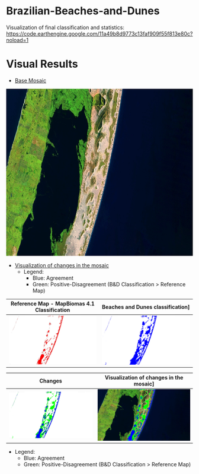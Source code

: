 # Brazilian-Beaches-and-Dunes

Visualization of final classification and statistics: https://code.earthengine.google.com/11a49b8d9773c13faf909f55f813e80c?noload=1

Visual Results
=================
<!--ts-->
* [Base Mosaic](#Base-Mosaic)
<img src="/images/cropbaseMosaic.png" width="724" height="450">

* [Visualization of changes in the mosaic](#Visualization-of-changes-in-the-mosaic)
  * Legend:
     * Blue: Agreement
     * Green: Positive-Disagreement (B&D Classification  > Reference Map)


<!--te-->

Reference Map - MapBiomas 4.1 Classification             | Beaches and Dunes classification]
:-------------------------:|:-------------------------:
![](/images/cropReferenceMap.png)  |  ![](/images/cropBandD_classification.png)

Changes           | Visualization of changes in the mosaic]
:-------------------------:|:-------------------------:
![](/images/cropchanges.png)  |  ![](/images/cropmosaicChanges.png)
* Legend:
     * Blue: Agreement
     * Green: Positive-Disagreement (B&D Classification  > Reference Map)

